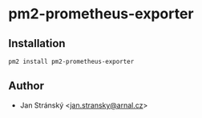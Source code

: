 # pm2-prometheus-exporter

## Installation

```shell
pm2 install pm2-prometheus-exporter
```

## Author
* Jan Stránský &lt;jan.stransky@arnal.cz&gt;
